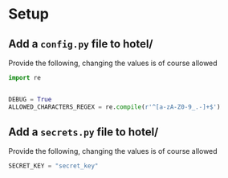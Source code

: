 # Setup
## Add a `config.py` file to hotel/

Provide the following, changing the values is of course allowed
```py
import re


DEBUG = True
ALLOWED_CHARACTERS_REGEX = re.compile(r'^[a-zA-Z0-9_.-]+$')
```

## Add a `secrets.py` file to hotel/

Provide the following, changing the values is of course allowed
```py
SECRET_KEY = "secret_key"
```
